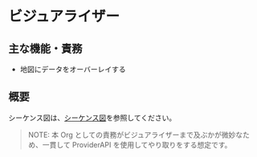 # ビジュアライザー

## 主な機能・責務

- 地図にデータをオーバーレイする

## 概要

シーケンス図は、[シーケンス図](./system/sequence/provider.md)を参照してください。

> NOTE: 本 Org としての責務がビジュアライザーまで及ぶかが微妙なため、一貫して ProviderAPI を使用してやり取りをする想定です。
